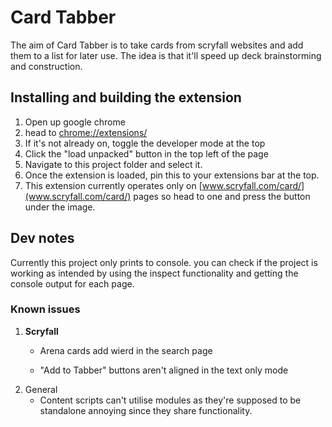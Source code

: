 # Card Tabber

The aim of Card Tabber is to take cards from scryfall websites and add them to a list for later use. The idea is that it'll speed up deck brainstorming and construction.

## Installing and building the extension

1. Open up google chrome
2. head to [chrome://extensions/](chrome://extensions/)
3. If it's not already on, toggle the developer mode at the top
4. Click the "load unpacked" button in the top left of the page
5. Navigate to this project folder and select it.
6. Once the extension is loaded, pin this to your extensions bar at the top.
7. This extension currently operates only on [www.scryfall.com/card/](www.scryfall.com/card/) pages so head to one and press the button under the image.

## Dev notes

Currently this project only prints to console. you can check if the project is working as intended by using the inspect functionality and getting the console output for each page.

### Known issues

1. **Scryfall**
    * Arena cards add wierd in the search page

    * "Add to Tabber" buttons aren't aligned in the text only mode
2. General
    * Content scripts can't utilise modules as they're supposed to be standalone annoying since they share functionality.

